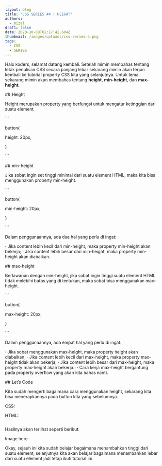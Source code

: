 ```yaml
---
layout: blog
title: "CSS SERIES #4 : HEIGHT"
authors:
  - Rizal
draft: false
date: 2020-10-08T02:17:42.604Z
thumbnail: /images/uploads/css-series-4.png
tags:
  - CSS
  - SERIES
---
```

Halo koders, selamat datang kembali. Setelah mimin membahas tentang letak penulisan CSS secara panjang lebar sekarang mimin akan terjun kembali ke tutorial property CSS kita yang selanjutnya. Untuk tema sekarang mimin akan membahas tentang **height**, **min-height**, dan **max-height**.

\## Height

Height merupakan property yang berfungsi untuk mengatur ketinggian dari suatu element.

\`\``

button{

height: 20px;

}

\`\``

\## min-height

Jika sobat ingin set tinggi minimal dari suatu element HTML, maka kita bisa menggunakan property min-height.

\`\``

button{

min-height: 20px;

}

\`\``

Dalam penggunaannya, ada dua hal yang perlu di ingat:

<!--\[if !supportLists]-->· <!--\[endif]-->Jika content lebih kecil dari min-height, maka property min-height akan bekerja;

<!--\[if !supportLists]-->· <!--\[endif]-->Jika content lebih besar dari min-height, maka property min-height akan diabaikan.

\## max-height

Berlawanan dengan min-height, jika sobat ingin tinggi suatu element HTML tidak melebihi batas yang di tentukan, maka sobat bisa menggunakan max-height.

\`\``

button{

max-height: 20px;

}

\`\``

Dalam penggunaannya, ada empat hal yang perlu di ingat:

<!--\[if !supportLists]-->· <!--\[endif]-->Jika sobat menggunakan max-height, maka property height akan diabaikan;

<!--\[if !supportLists]-->· <!--\[endif]-->Jika content lebih kecil dari max-height, maka property max-height tidak akan bekerja;

<!--\[if !supportLists]-->· <!--\[endif]-->Jika content lebih besar dari max-height, maka property max-height akan bekerja.;

<!--\[if !supportLists]-->· <!--\[endif]-->Cara kerja max-height bergantung pada property overflow yang akan kita bahas nanti.

\## Let’s Code

Kita sudah mengerti bagaimana cara menggunakan height, sekarang kita bisa menerapkannya pada button kita yang sebelumnya.

CSS:

<style>

button{

height: 60px;

color: white;

background-color: #8A2BE2;

}

</style>

HTML:

```

```

Hasilnya akan terlihat seperti berikut:

Image here

Okay, sejauh ini kita sudah belajar bagaimana menambahkan tinggi dari suatu element, selanjutnya kita akan belajar bagaimana menambahkan lebar dari suatu element jadi tetap ikuti tutorial ini.

<!--EndFragment-->